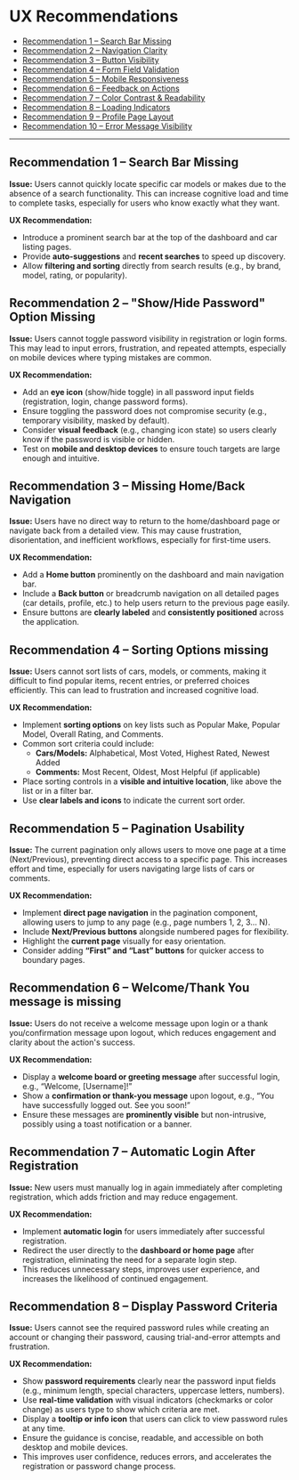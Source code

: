 # UX Recommendations

- [Recommendation 1 – Search Bar Missing](#recommendation-1--search-bar-missing)
- [Recommendation 2 – Navigation Clarity](#recommendation-2--navigation-clarity)
- [Recommendation 3 – Button Visibility](#recommendation-3--button-visibility)
- [Recommendation 4 – Form Field Validation](#recommendation-4--form-field-validation)
- [Recommendation 5 – Mobile Responsiveness](#recommendation-5--mobile-responsiveness)
- [Recommendation 6 – Feedback on Actions](#recommendation-6--feedback-on-actions)
- [Recommendation 7 – Color Contrast & Readability](#recommendation-7--color-contrast--readability)
- [Recommendation 8 – Loading Indicators](#recommendation-8--loading-indicators)
- [Recommendation 9 – Profile Page Layout](#recommendation-9--profile-page-layout)
- [Recommendation 10 – Error Message Visibility](#recommendation-10--error-message-visibility)

---

## Recommendation 1 – Search Bar Missing
**Issue:** Users cannot quickly locate specific car models or makes due to the absence of a search functionality. This can increase cognitive load and time to complete tasks, especially for users who know exactly what they want.  

**UX Recommendation:** 
- Introduce a prominent search bar at the top of the dashboard and car listing pages.
- Provide **auto-suggestions** and **recent searches** to speed up discovery.
- Allow **filtering and sorting** directly from search results (e.g., by brand, model, rating, or popularity).

## Recommendation 2 – "Show/Hide Password" Option Missing
**Issue:** Users cannot toggle password visibility in registration or login forms. This may lead to input errors, frustration, and repeated attempts, especially on mobile devices where typing mistakes are common.  

**UX Recommendation:** 
- Add an **eye icon** (show/hide toggle) in all password input fields (registration, login, change password forms).  
- Ensure toggling the password does not compromise security (e.g., temporary visibility, masked by default).   
- Consider **visual feedback** (e.g., changing icon state) so users clearly know if the password is visible or hidden.  
- Test on **mobile and desktop devices** to ensure touch targets are large enough and intuitive.  

## Recommendation 3 – Missing Home/Back Navigation
**Issue:** Users have no direct way to return to the home/dashboard page or navigate back from a detailed view. This may cause frustration, disorientation, and inefficient workflows, especially for first-time users.  

**UX Recommendation:**  
- Add a **Home button** prominently on the dashboard and main navigation bar.  
- Include a **Back button** or breadcrumb navigation on all detailed pages (car details, profile, etc.) to help users return to the previous page easily.  
- Ensure buttons are **clearly labeled** and **consistently positioned** across the application. 

## Recommendation 4 – Sorting Options missing 
**Issue:** Users cannot sort lists of cars, models, or comments, making it difficult to find popular items, recent entries, or preferred choices efficiently. This can lead to frustration and increased cognitive load.  

**UX Recommendation:**  
- Implement **sorting options** on key lists such as Popular Make, Popular Model, Overall Rating, and Comments.  
- Common sort criteria could include:  
  - **Cars/Models:** Alphabetical, Most Voted, Highest Rated, Newest Added  
  - **Comments:** Most Recent, Oldest, Most Helpful (if applicable)  
- Place sorting controls in a **visible and intuitive location**, like above the list or in a filter bar.  
- Use **clear labels and icons** to indicate the current sort order.  

## Recommendation 5 – Pagination Usability
**Issue:** The current pagination only allows users to move one page at a time (Next/Previous), preventing direct access to a specific page. This increases effort and time, especially for users navigating large lists of cars or comments.  

**UX Recommendation:**  
- Implement **direct page navigation** in the pagination component, allowing users to jump to any page (e.g., page numbers 1, 2, 3… N).  
- Include **Next/Previous buttons** alongside numbered pages for flexibility.  
- Highlight the **current page** visually for easy orientation.  
- Consider adding **“First” and “Last” buttons** for quicker access to boundary pages.

## Recommendation 6 – Welcome/Thank You message is missing
**Issue:** Users do not receive a welcome message upon login or a thank you/confirmation message upon logout, which reduces engagement and clarity about the action's success.  

**UX Recommendation:**  
- Display a **welcome board or greeting message** after successful login, e.g., “Welcome, [Username]!”  
- Show a **confirmation or thank-you message** upon logout, e.g., “You have successfully logged out. See you soon!”  
- Ensure these messages are **prominently visible** but non-intrusive, possibly using a toast notification or a banner.

## Recommendation 7 – Automatic Login After Registration
**Issue:** New users must manually log in again immediately after completing registration, which adds friction and may reduce engagement.  

**UX Recommendation:**  
- Implement **automatic login** for users immediately after successful registration.  
- Redirect the user directly to the **dashboard or home page** after registration, eliminating the need for a separate login step.   
- This reduces unnecessary steps, improves user experience, and increases the likelihood of continued engagement. 

## Recommendation 8 – Display Password Criteria
**Issue:** Users cannot see the required password rules while creating an account or changing their password, causing trial-and-error attempts and frustration.  

**UX Recommendation:**  
- Show **password requirements** clearly near the password input fields (e.g., minimum length, special characters, uppercase letters, numbers).  
- Use **real-time validation** with visual indicators (checkmarks or color change) as users type to show which criteria are met.  
- Display a **tooltip or info icon** that users can click to view password rules at any time.  
- Ensure the guidance is concise, readable, and accessible on both desktop and mobile devices.  
- This improves user confidence, reduces errors, and accelerates the registration or password change process.  



